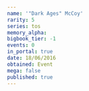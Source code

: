 ```yaml
---
name: '"Dark Ages" McCoy'
rarity: 5
series: tos
memory_alpha:
bigbook_tier: -1
events: 0
in_portal: true
date: 18/06/2016
obtained: Event
mega: false
published: true
---
```



